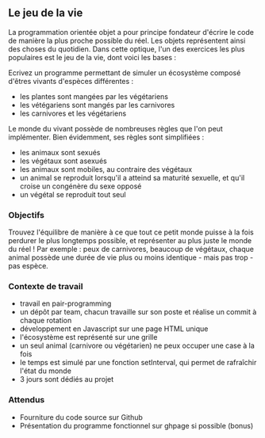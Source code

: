 ## Le jeu de la vie

La programmation orientée objet a pour principe fondateur d'écrire le code de manière la plus proche possible du réel. Les objets représentent ainsi des choses du quotidien. Dans cette optique, l'un des exercices les plus populaires est le jeu de la vie, dont voici les bases :

Ecrivez un programme permettant de simuler un écosystème composé d'êtres vivants d'espèces différentes : 
- les plantes sont mangées par les végétariens
- les vétégariens sont mangés par les carnivores
- les carnivores et les végétariens

Le monde du vivant possède de nombreuses règles que l'on peut implémenter. Bien évidemment, ses règles sont simplifiées :
- les animaux sont sexués
- les végétaux sont asexués
- les animaux sont mobiles, au contraire des végétaux
- un animal se reproduit lorsqu'il a atteind sa maturité sexuelle, et qu'il croise un congénère du sexe opposé
- un végétal se reproduit tout seul


### Objectifs

Trouvez l'équilibre de manière à ce que tout ce petit monde puisse à la fois perdurer le plus longtemps possible, et représenter au plus juste le monde du réel ! Par exemple : peux de carnivores, beaucoup de végétaux, chaque animal possède une durée de vie plus ou moins identique - mais pas trop - pas espèce.


### Contexte de travail

- travail en pair-programming
- un dépôt par team, chacun travaille sur son poste et réalise un commit à chaque rotation
- développement en Javascript sur une page HTML unique
- l'écosystème est représenté sur une grille
- un seul animal (carnivore ou végétarien) ne peux occuper une case à la fois
- le temps est simulé par une fonction setInterval, qui permet de rafraîchir l'état du monde
- 3 jours sont dédiés au projet


### Attendus

- Fourniture du code source sur Github
- Présentation du programme fonctionnel sur ghpage si possible (bonus)




